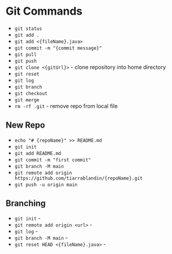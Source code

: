 # Git Commands

* ```git status```
* ```git add .```
* ```git add <{fileName}.java>```
* ```git commit -m "{commit message}"```
* ```git pull```
* ```git push```
* ```git clone <{gitUrl}>``` - clone repository into home directory
* ```git reset```
* ```git log```
* ```git branch```
* ```git checkout```
* ```git merge```
* ```rm -rf .git``` - remove repo from local file

## New Repo

* ```echo "# {repoName}" >> README.md```
* ```git init```
* ```git add README.md```
* ```git commit -m "first commit"```
* ```git branch -M main```
* ```git remote add origin https://github.com/tiarrablandin/{repoName}.git```
* ```git push -u origin main```

## Branching

* ```git init``` -
* ```git remote add origin <url>``` -
* ```git log``` -
* ```git branch -M main``` -
* ```git reset HEAD <{fileName}.java>``` - 
